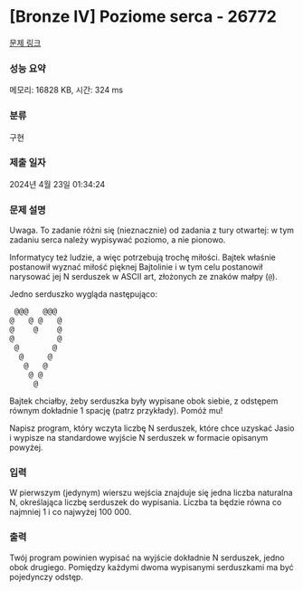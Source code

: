 # [Bronze IV] Poziome serca - 26772 

[문제 링크](https://www.acmicpc.net/problem/26772) 

### 성능 요약

메모리: 16828 KB, 시간: 324 ms

### 분류

구현

### 제출 일자

2024년 4월 23일 01:34:24

### 문제 설명

<p>Uwaga. To zadanie różni się (nieznacznie) od zadania z tury otwartej: w tym zadaniu serca należy wypisywać poziomo, a nie pionowo.</p>

<p>Informatycy też ludzie, a więc potrzebują trochę miłości. Bajtek właśnie postanowił wyznać miłość pięknej Bajtolinie i w tym celu postanowił narysować jej N serduszek w ASCII art, złożonych ze znaków małpy (<code>@</code>).</p>

<p>Jedno serduszko wygląda następująco:</p>

<pre> @@@   @@@ 
@   @ @   @
@    @    @
@         @
 @       @ 
  @     @  
   @   @   
    @ @    
     @     
</pre>

<p>Bajtek chciałby, żeby serduszka były wypisane obok siebie, z odstępem równym dokładnie 1 spację (patrz przykłady). Pomóż mu!</p>

<p>Napisz program, który wczyta liczbę N serduszek, które chce uzyskać Jasio i wypisze na standardowe wyjście N serduszek w formacie opisanym powyżej.</p>

### 입력 

 <p>W pierwszym (jedynym) wierszu wejścia znajduje się jedna liczba naturalna N, określająca liczbę serduszek do wypisania. Liczba ta będzie równa co najmniej 1 i co najwyżej 100 000.</p>

### 출력 

 <p>Twój program powinien wypisać na wyjście dokładnie N serduszek, jedno obok drugiego. Pomiędzy każdymi dwoma wypisanymi serduszkami ma być pojedynczy odstęp.</p>

